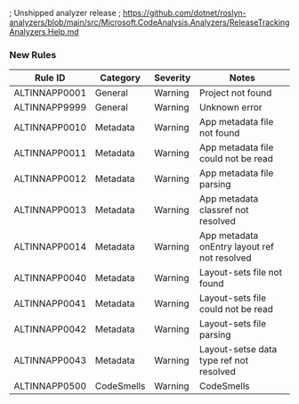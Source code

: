 ; Unshipped analyzer release
; https://github.com/dotnet/roslyn-analyzers/blob/main/src/Microsoft.CodeAnalysis.Analyzers/ReleaseTrackingAnalyzers.Help.md

### New Rules

Rule ID | Category | Severity | Notes
--------|----------|----------|-------
ALTINNAPP0001 | General | Warning | Project not found
ALTINNAPP9999 | General | Warning | Unknown error
ALTINNAPP0010 | Metadata | Warning | App metadata file not found
ALTINNAPP0011 | Metadata | Warning | App metadata file could not be read
ALTINNAPP0012 | Metadata | Warning | App metadata file parsing
ALTINNAPP0013 | Metadata | Warning | App metadata classref not resolved
ALTINNAPP0014 | Metadata | Warning | App metadata onEntry layout ref not resolved
ALTINNAPP0040 | Metadata | Warning | Layout-sets file not found
ALTINNAPP0041 | Metadata | Warning | Layout-sets file could not be read
ALTINNAPP0042 | Metadata | Warning | Layout-sets file parsing
ALTINNAPP0043 | Metadata | Warning | Layout-setse data type ref not resolved
ALTINNAPP0500 | CodeSmells | Warning | CodeSmells
